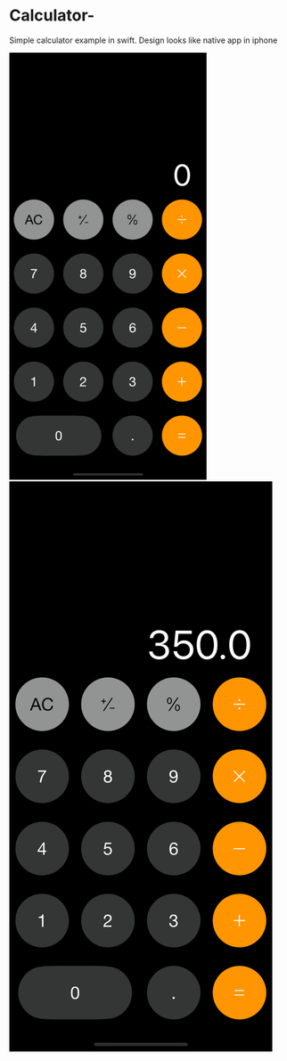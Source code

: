 # Calculator-
Simple calculator example in swift. Design looks like native app in iphone

![End Banner image1](Photos/first.png)
![End Banner image2](Photos/second.png)
